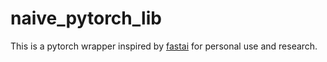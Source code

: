 # naive_pytorch_lib

This is a pytorch wrapper inspired by [fastai](https://github.com/fastai/fastai) for personal use and research.
